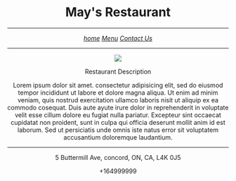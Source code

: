 <body>
    <main> 
        <header> 
            <h1>May's Restaurant</h1>
			<hr />
		<nav>
			<p><i><a href="home.html">home</a>   <a href="Menu.html">Menu</a>   <a href=Contact Us.html>Contact Us</a></i><p>
			<hr/>
		</nav>
		<img src="C:/Repos/portfolio/south-station-4927286_640(1).jpg" style=width: 400px; height:150px" />
		<p>Restaurant Description</p>
		<p>Lorem ipsum dolor sit amet. consectetur adipisicing elit, sed do eiusmod tempor incididunt ut labore et dolore magna aliqua. Ut enim ad minim veniam, quis nostrud exercitation ullamco laboris nisit ut aliquip ex ea commodo cosequat. Duis aute ayute irure dolor in reprehenderit in voluptate velit esse cillum dolore eu fugiat nulla pariatur. Excepteur sint occaecat cupidatat non proident, sunt in culpa qui officia deserunt mollit anim id est laborum. Sed ut persiciatis unde omnis iste natus error sit voluptatem accusantium doloremque laudantium.
		<hr />
		 <p>5 Buttermill Ave, concord, ON, CA, L4K 0J5</p>
		 <p>+164999999</p>
		</header>
	</main>
</body>
